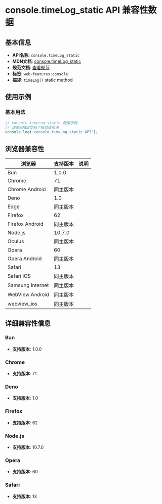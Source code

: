 # console.timeLog_static API 兼容性数据

## 基本信息

- **API名称**: `console.timeLog_static`
- **MDN文档**: [console.timeLog_static](https://developer.mozilla.org/docs/Web/API/console/timeLog_static)
- **规范文档**: [查看规范](https://console.spec.whatwg.org/#timelog)
- **标签**: `web-features:console`
- **描述**: `timeLog()` static method

## 使用示例

### 基本用法

```javascript
// console.timeLog_static 使用示例
// 请查阅MDN文档了解具体用法
console.log('console.timeLog_static API');
```

## 浏览器兼容性

| 浏览器 | 支持版本 | 说明 |
|--------|----------|------|
| Bun | 1.0.0 |  |
| Chrome | 71 |  |
| Chrome Android | 同主版本 |  |
| Deno | 1.0 |  |
| Edge | 同主版本 |  |
| Firefox | 62 |  |
| Firefox Android | 同主版本 |  |
| Node.js | 10.7.0 |  |
| Oculus | 同主版本 |  |
| Opera | 60 |  |
| Opera Android | 同主版本 |  |
| Safari | 13 |  |
| Safari iOS | 同主版本 |  |
| Samsung Internet | 同主版本 |  |
| WebView Android | 同主版本 |  |
| webview_ios | 同主版本 |  |

## 详细兼容性信息

### Bun

- **支持版本**: 1.0.0

### Chrome

- **支持版本**: 71

### Deno

- **支持版本**: 1.0

### Firefox

- **支持版本**: 62

### Node.js

- **支持版本**: 10.7.0

### Opera

- **支持版本**: 60

### Safari

- **支持版本**: 13

